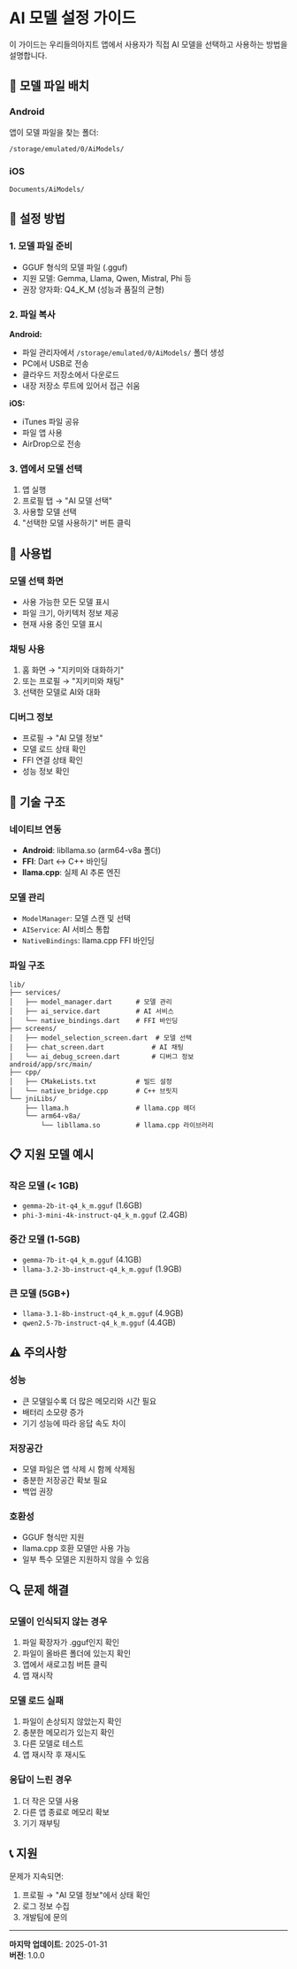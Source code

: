 # AI 모델 설정 가이드

이 가이드는 우리들의아지트 앱에서 사용자가 직접 AI 모델을 선택하고 사용하는 방법을 설명합니다.

## 📁 모델 파일 배치

### Android
앱이 모델 파일을 찾는 폴더:
```
/storage/emulated/0/AiModels/
```

### iOS
```
Documents/AiModels/
```

## 🔧 설정 방법

### 1. 모델 파일 준비
- GGUF 형식의 모델 파일 (.gguf)
- 지원 모델: Gemma, Llama, Qwen, Mistral, Phi 등
- 권장 양자화: Q4_K_M (성능과 품질의 균형)

### 2. 파일 복사
**Android:**
- 파일 관리자에서 `/storage/emulated/0/AiModels/` 폴더 생성
- PC에서 USB로 전송
- 클라우드 저장소에서 다운로드
- 내장 저장소 루트에 있어서 접근 쉬움

**iOS:**
- iTunes 파일 공유
- 파일 앱 사용
- AirDrop으로 전송

### 3. 앱에서 모델 선택
1. 앱 실행
2. 프로필 탭 → "AI 모델 선택"
3. 사용할 모델 선택
4. "선택한 모델 사용하기" 버튼 클릭

## 🚀 사용법

### 모델 선택 화면
- 사용 가능한 모든 모델 표시
- 파일 크기, 아키텍처 정보 제공
- 현재 사용 중인 모델 표시

### 채팅 사용
1. 홈 화면 → "지키미와 대화하기"
2. 또는 프로필 → "지키미와 채팅"
3. 선택한 모델로 AI와 대화

### 디버그 정보
- 프로필 → "AI 모델 정보"
- 모델 로드 상태 확인
- FFI 연결 상태 확인
- 성능 정보 확인

## 🔧 기술 구조

### 네이티브 연동
- **Android**: libllama.so (arm64-v8a 폴더)
- **FFI**: Dart ↔ C++ 바인딩
- **llama.cpp**: 실제 AI 추론 엔진

### 모델 관리
- `ModelManager`: 모델 스캔 및 선택
- `AIService`: AI 서비스 통합
- `NativeBindings`: llama.cpp FFI 바인딩

### 파일 구조
```
lib/
├── services/
│   ├── model_manager.dart      # 모델 관리
│   ├── ai_service.dart         # AI 서비스
│   └── native_bindings.dart    # FFI 바인딩
├── screens/
│   ├── model_selection_screen.dart  # 모델 선택
│   ├── chat_screen.dart            # AI 채팅
│   └── ai_debug_screen.dart        # 디버그 정보
android/app/src/main/
├── cpp/
│   ├── CMakeLists.txt          # 빌드 설정
│   └── native_bridge.cpp       # C++ 브릿지
└── jniLibs/
    ├── llama.h                 # llama.cpp 헤더
    └── arm64-v8a/
        └── libllama.so         # llama.cpp 라이브러리
```

## 📋 지원 모델 예시

### 작은 모델 (< 1GB)
- `gemma-2b-it-q4_k_m.gguf` (1.6GB)
- `phi-3-mini-4k-instruct-q4_k_m.gguf` (2.4GB)

### 중간 모델 (1-5GB)
- `gemma-7b-it-q4_k_m.gguf` (4.1GB)
- `llama-3.2-3b-instruct-q4_k_m.gguf` (1.9GB)

### 큰 모델 (5GB+)
- `llama-3.1-8b-instruct-q4_k_m.gguf` (4.9GB)
- `qwen2.5-7b-instruct-q4_k_m.gguf` (4.4GB)

## ⚠️ 주의사항

### 성능
- 큰 모델일수록 더 많은 메모리와 시간 필요
- 배터리 소모량 증가
- 기기 성능에 따라 응답 속도 차이

### 저장공간
- 모델 파일은 앱 삭제 시 함께 삭제됨
- 충분한 저장공간 확보 필요
- 백업 권장

### 호환성
- GGUF 형식만 지원
- llama.cpp 호환 모델만 사용 가능
- 일부 특수 모델은 지원하지 않을 수 있음

## 🔍 문제 해결

### 모델이 인식되지 않는 경우
1. 파일 확장자가 .gguf인지 확인
2. 파일이 올바른 폴더에 있는지 확인
3. 앱에서 새로고침 버튼 클릭
4. 앱 재시작

### 모델 로드 실패
1. 파일이 손상되지 않았는지 확인
2. 충분한 메모리가 있는지 확인
3. 다른 모델로 테스트
4. 앱 재시작 후 재시도

### 응답이 느린 경우
1. 더 작은 모델 사용
2. 다른 앱 종료로 메모리 확보
3. 기기 재부팅

## 📞 지원

문제가 지속되면:
1. 프로필 → "AI 모델 정보"에서 상태 확인
2. 로그 정보 수집
3. 개발팀에 문의

---

**마지막 업데이트**: 2025-01-31  
**버전**: 1.0.0